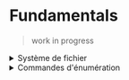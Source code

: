 # Fundamentals
> work in progress

<details><summary>Système de fichier</summary>

- `/` - Contient tous les autres répertoires.
- `/boot` - Contient les fichiers nécessaires au démarrage du système.
- `/dev` - Contient les fichiers représentant les périphériques.
- `/sys` - Contient des informations sur le système.
- `/var` - Contient les fichiers de données variables.
- `/run` - Contient les fichiers relatifs à l'exécution du système.
- `/proc` - Contient des informations sur les processus en cours.
- `/etc` - Contient les fichiers de configuration.
- `/usr` - Contient les applications et les fichiers partagés.
- `/lib` - Contient les bibliothèques partagées.
- `/bin` - Contient les binaires essentielles.
- `/sbin` - Contient les binaires essentielles à l'administration du système.
- `/opt` - Contient les logiciels optionnels.
- `/home` - Contient les répertoires personnels des utilisateurs.
- `/root` - Le répertoire personnel de l'utilisateur root.
- `/srv` - Contient les données des services fournis par le système.
- `/tmp` - Contient des fichiers temporaires.
- `/mnt` - Contient les points de montage temporaires.
- `/media` - Contient les points de montage pour les supports amovibles.
</details>

<details><summary>Commandes d'énumération</summary>
    
<details><summary>Utilisateurs & Groupes</summary>

- `id` - Affiche l'identité de l'utilisateur.
</details>
<details><summary>Système</summary>

- `hostname` - Affiche le nom de l'hôte du système.
- `uname` - Affiche des informations sur le système.
</details>

</details>
